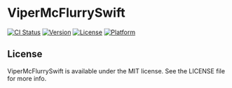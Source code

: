 # ViperMcFlurrySwift

[![CI Status](https://img.shields.io/travis/CheslauBachko/ViperMcFlurrySwift.svg?style=flat)](https://travis-ci.org/CheslauBachko/ViperMcFlurrySwift)
[![Version](https://img.shields.io/cocoapods/v/ViperMcFlurrySwift.svg?style=flat)](https://cocoapods.org/pods/ViperMcFlurrySwift)
[![License](https://img.shields.io/cocoapods/l/ViperMcFlurrySwift.svg?style=flat)](https://cocoapods.org/pods/ViperMcFlurrySwift)
[![Platform](https://img.shields.io/cocoapods/p/ViperMcFlurrySwift.svg?style=flat)](https://cocoapods.org/pods/ViperMcFlurrySwift)

## License

ViperMcFlurrySwift is available under the MIT license. See the LICENSE file for more info.
